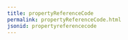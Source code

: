 ```yaml
---
title: propertyReferenceCode
permalink: propertyReferenceCode.html
jsonid: propertyreferencecode
---
```

